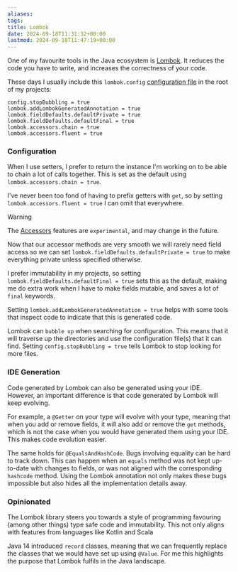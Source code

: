 ```yaml
---
aliases: 
tags: 
title: Lombok
date: 2024-09-18T11:31:32+00:00
lastmod: 2024-09-18T11:47:19+00:00
---
```

One of my favourite tools in the Java ecosystem is [Lombok](https://projectlombok.org/). It reduces the code you have to write, and increases the correctness of your code.

These days I usually include this `lombok.config` [configuration file](https://projectlombok.org/features/configuration) in the root of my projects:

```config
config.stopBubbling = true
lombok.addLombokGeneratedAnnotation = true
lombok.fieldDefaults.defaultPrivate = true
lombok.fieldDefaults.defaultFinal = true
lombok.accessors.chain = true
lombok.accessors.fluent = true
```
### Configuration

When I use setters, I prefer to return the instance I'm working on to be able to chain a lot of calls together. This is set as the default using `lombok.accessors.chain = true`.

I've never been too fond of having to prefix getters with `get`, so by setting `lombok.accessors.fluent = true` I can omit that everywhere.

> [!WARNING]
> The [Accessors](https://projectlombok.org/features/experimental/Accessors) features are `experimental`, and may change in the future.

Now that our accessor methods are very smooth we will rarely need field access so we can set `lombok.fieldDefaults.defaultPrivate = true` to make everything private unless specified otherwise.

I prefer immutability in my projects, so setting `lombok.fieldDefaults.defaultFinal = true` sets this as the default, making me do extra work when I have to make fields mutable, and saves a lot of `final` keywords.

Setting `lombok.addLombokGeneratedAnnotation = true` helps with some tools that inspect code to indicate that this is generated code.

Lombok can `bubble up` when searching for configuration. This means that it will traverse up the directories and use the configuration file(s) that it can find. Setting `config.stopBubbling = true` tells Lombok to stop looking for more files.

### IDE Generation

Code generated by Lombok can also be generated using your IDE. However, an important difference is that code generated by Lombok will keep evolving.

For example, a `@Getter` on your type will evolve with your type, meaning that when you add or remove fields, it will also add or remove the `get` methods, which is not the case when you would have generated them using your IDE. This makes code evolution easier.

The same holds for `@EqualsAndHashCode`. Bugs involving equality can be hard to track down. This can happen when an `equals` method was not kept up-to-date with changes to fields, or was not aligned with the corresponding `hashcode` method. Using the Lombok annotation not only makes these bugs impossible but also hides all the implementation details away.

### Opinionated

The Lombok library steers you towards a style of programming favouring (among other things) type safe code and immutability. This not only aligns with features from languages like Kotlin and Scala 

Java 14 introduced `record` classes, meaning that we can frequently replace the classes that we would have set up using `@Value`. For me this highlights the purpose that Lombok fulfils in the Java landscape.
